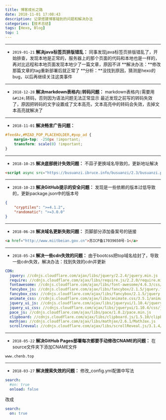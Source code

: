 ```yaml
---
title: 博客成长之路
date: 2018-11-01 17:08:43
description: 记录搭建博客碰到的问题和解决办法
categories: [技术总结]
tags: [Hexo, Blog]
top: 1
---
```


---
- `2019-01-21` **解决java标签页排版错乱：**
同事发现java标签页排版错乱了，开始排查，发现本地是正常的，服务器上的那个页面的代码和本地也是一样的，再对比远程和本地页面发现本地少了一篇文章，原因不详
**解决办法：**修改那篇文章的tag重新部署后就正常了
**分析：**没找到原因，猜测是hexo的bug，以后再继续关注这类事件
---
- `2018-12-28` **解决markdown表格内`|`转码问题：**
markdown表格内`|`需要用`&#124;`转码，否则因为语法问题无法正常显示
最近发现之前写的转码失效了，原因把转码的文字设置成了文本高亮，文本高亮中的转码会失效，去掉文本高亮就解决了
---
- `2018-11-01` **解决畅言广告问题：**
```scss
#feedAv,#MZAD_POP_PLACEHOLDER,#pop_ad {
    margin-top: -250px !important;
    transform: scale(0) !important;
}
```
---
- `2018-10-25` **解决底部统计失效问题：**
不蒜子更换域名导致的，更新地址解决
```html
<script async src="https://busuanzi.ibruce.info/busuanzi/2.3/busuanzi.pure.mini.js">
```
---
- `2018-10-23` **解决GitHub提示的安全问题：**
发现是一些依赖的版本过低导致的，更新package.json中的版本号
```json
{
    "cryptiles": ">=4.1.2",
    "randomatic": ">=3.0.0"
}
```
---
- `2018-06-28` **解决域名更新失败问题：**
页脚部分添加备案号的链接
```html
<a href="http://www.miitbeian.gov.cn">苏ICP备17039650号-1</a>
```
---
- `2018-05-24` **解决一些cdn失效的问题：**
由于bootcss把top域名给封了，导致一些cdn失效，解决办法：找到失效的cdn并更新
```yaml
CDN:
  jquery: //cdnjs.cloudflare.com/ajax/libs/jquery/2.2.4/jquery.min.js
  require: //cdnjs.cloudflare.com/ajax/libs/require.js/2.2.0/require.min.js
  fontawesome: //cdnjs.cloudflare.com/ajax/libs/font-awesome/4.6.3/css/font-awesome.min.css
  fancybox_js: //cdnjs.cloudflare.com/ajax/libs/fancybox/2.1.5/jquery.fancybox.min.js
  fancybox_css: //cdnjs.cloudflare.com/ajax/libs/fancybox/2.1.5/jquery.fancybox.min.css
  animate_css: //cdnjs.cloudflare.com/ajax/libs/animate.css/3.5.1/animate.min.css
  jquery_ui_js: //cdnjs.cloudflare.com/ajax/libs/jqueryui/1.10.4/jquery-ui.min.js
  jquery_ui_css: //cdnjs.cloudflare.com/ajax/libs/jqueryui/1.10.4/css/jquery-ui.min.css
  pace_js: //cdnjs.cloudflare.com/ajax/libs/pace/1.0.2/pace.min.js
  clipboard: //cdnjs.cloudflare.com/ajax/libs/clipboard.js/1.5.10/clipboard.min.js
  mathjax: //cdnjs.cloudflare.com/ajax/libs/mathjax/2.6.1/MathJax.js
  scrollreveal: //cdnjs.cloudflare.com/ajax/libs/scrollReveal.js/3.1.4/scrollreveal.min.js
```
---
- `2018-05-22` **解决GitHub Pages部署每次都要手动修改CNAME的问题：**
在source文件夹下添加CNAME文件
```
www.chenb.top
```
---
- `2018-03-27` **解决搜索失效的问题：**
修改_config.yml配置中写法
```yaml
search: 
  #on: true
  onload: false
```
改成
```yaml
search: 
  on: true
```
